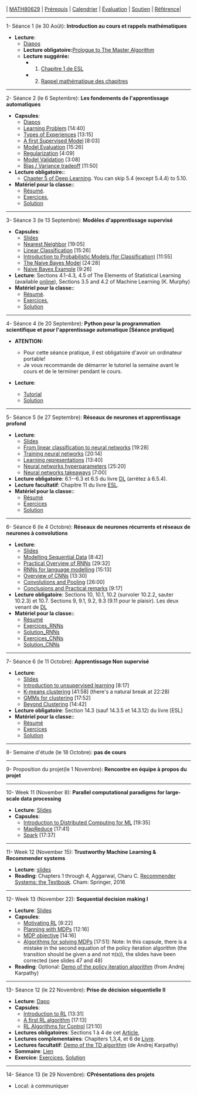 | [MATH80629](main.md) | [Prérequis](prerequisition.md) | [Calendrier](session.md) | [Évaluation](evaluation.md) |  [Soutien](support.md) | [Référence](refrence.md)|

___
1- <span style="font-size:1em;">Séance 1 (le 30 Août): **Introduction au cours et rappels mathématiques**</span>
- **Lecture**: 
  * [Diapos](https://www.cs.toronto.edu/~lcharlin/courses/60629/slides_intro_fr.pdf)
  * **Lecture obligatoire:**[Prologue to The Master Algorithm](http://homes.cs.washington.edu/~pedrod/Prologue.pdf)
  * **Lecture suggérée:**
    * 1. [Chapitre 1 de ESL](https://web.stanford.edu/~hastie/Papers/ESLII.pdf)
    * 2. [Rappel mathématique des chapitres](http://www.cs.toronto.edu/~lcharlin/courses/80-629/math_resources.html)
  

___
2- <span style="font-size:1em;">Séance 2 (le 6 Septembre): **Les fondements de l'apprentissage automatiques**</span> 
- **Capsules**: 
  * [Diapos](https://www.cs.toronto.edu/~lcharlin/courses/60629/slides_ml-fundamentals.pdf)
  * [Learning Problem](https://youtu.be/XHjYLAooCQI) [14:40]
  * [Types of Experiences](https://youtu.be/bUrw6MWiI7E) [13:15]
  * [A first Supervised Model](https://www.youtube.com/watch?v=fu8IBbPREBg) [8:03]
  * [Model Evaluation](https://youtu.be/jB69v09vrn8) [15:26]
  * [Regularization](https://www.youtube.com/watch?v=SFzhFrWOTEI) [4:09]
  * [Model Validation](https://www.youtube.com/watch?v=WoFGyFvyoeo) [3:08]
  * [Bias / Variance tradeoff](https://www.youtube.com/watch?v=L5Hehy9s8SI) [11:50]
- **Lecture obligatoire:**:  
  * [Chapter 5 of Deep Learning](http://www.deeplearningbook.org/contents/ml.html). You can skip 5.4 (except 5.4.4) to 5.10.  
- **Matériel pour la classe:**:  
  * [Résumé](https://www.cs.toronto.edu/~lcharlin/courses/60629/slides_ml-fundamentals_summary_fr.pdf).
  * [Exercices](https://colab.research.google.com/github/lcharlin/80-629/blob/master/week2-Fundamentals/Fundamentals_questions_fr.ipynb), 
  * [Solution](https://colab.research.google.com/github/lcharlin/80-629/blob/master/week2-Fundamentals/Fundamentals_answers_fr.ipynb)
  
___
3- <span style="font-size:1em;">Séance 3 (le 13 Septembre): **Modèles d'apprentissage supervisé**</span> 
- **Capsules**: 
  * [Slides](http://www.cs.toronto.edu/~lcharlin/courses/80-629/slides_supervised.pdf)
  * [Nearest Neighbor](https://youtu.be/wrpB9mxmhJc) [19:05]
  * [Linear Classification](https://youtu.be/Kv8Ab2I_7CM) [15:26]
  * [Introduction to Probabilistic Models (for Classification)](https://youtu.be/CnJTkeJpJLY) [11:55]
  * [The Naive Bayes Model](https://youtu.be/8L2ZM20BdoA) [24:28]
  * [Naive Bayes Example](https://youtu.be/xg8wZOr6zrY) [9:26]
- **Lecture**: Sections 4.1-4.3, 4.5 of The Elements of Statistical Learning (available [online](https://web.stanford.edu/~hastie/ElemStatLearn/)), Sections 3.5 and 4.2 of Machine Learning (K. Murphy)
- **Matériel pour la classe:**:  
  * [Résumé](https://www.cs.toronto.edu/~lcharlin/courses/60629/slidesClassificationSummary_fr.pdf).
  * [Exercices](https://colab.research.google.com/github/lcharlin/80-629/blob/master/week3-Supervised/Supervised_questions_fr.ipynb), 
  * [Solution](https://colab.research.google.com/github/lcharlin/80-629/blob/master/week3-Supervised/Supervised_answers_fr.ipynb)

___
4- <span style="font-size:1em;">Séance 4 (le 20 Septembre): **Python pour la programmation scientifique et pour l'apprentissage automatique [Séance pratique]**</span> 
- **ATENTION:** 
  * Pour cette séance pratique, il est obligatoire d'avoir un ordinateur portable!
  * Je vous recommande de démarrer le tutoriel la semaine avant le cours et de le terminer pendant le cours.

- **Lecture**: 
  * [Tutorial](https://colab.research.google.com/github/lcharlin/80-629/blob/master/week4-PracticalSession/Introduction%20pratique%20a%20l'apprentissage%20automatique.ipynb)
  * [Solution](https://colab.research.google.com/github/lcharlin/80-629/blob/master/week4-PracticalSession/Introduction%20pratique%20a%20l'apprentissage%20automatique_Solutions.ipynb)

___
5- <span style="font-size:1em;">Séance 5 (le 27 Septembre): **Réseaux de neurones et apprentissage profond**</span> 

- **Lecture**: 
  * [Slides](http://www.cs.toronto.edu/~lcharlin/courses/80-629/slides_nn.pdf)
  * [From linear classification to neural networks](https://youtu.be/Bs6NA2gGz78) [19:28]
  * [Training neural networks](https://youtu.be/c47a3YxIG7k) [20:14]
  * [Learning representations](https://youtu.be/N_JU7egyGGA)  [13:40]
  * [Neural networks hyperparameters](https://youtu.be/5axp1O299qM)  [25:20]
  * [Neural networks takeaways](https://youtu.be/Nqs-C7wBVQo) [7:00]
- **Lecture obligatoire**: 6.1--6.3 et 6.5 du livre [DL](http://www.deeplearningbook.org/contents/mlp.html) (arrëtez à 6.5.4).  
- **Lecture facultatif**:  Chapitre 11 du livre [ESL](https://web.stanford.edu/~hastie/Papers/ESLII.pdf).
- **Matériel pour la classe:**:  
  * [Résumé](https://www.cs.toronto.edu/~lcharlin/courses/60629/slides_nn_summary_fr.pdf)
  * [Exercices](https://colab.research.google.com/github/lcharlin/80-629/blob/master/week5-NeuralNetworks/Neural_Networks_questions_fr.ipynb)
  * [Solution](https://colab.research.google.com/github/lcharlin/80-629/blob/master/week5-NeuralNetworks/Neural_Networks_answers_fr.ipynb)

___
6- <span style="font-size:1em;">Séance 6 (le 4 Octobre): **Réseaux de neurones récurrents et réseaux de neurones à convolutions**</span> 
- **Lecture**: 
  * [Slides](http://www.cs.toronto.edu/~lcharlin/courses/80-629/slides_rnn-cnn.pdf)
  * [Modelling Sequential Data](https://youtu.be/Ra_n9vJ89wM) [8:42]
  * [Practical Overview of RNNs](https://youtu.be/2euWyjhO0GM) [29:32]
  * [RNNs for language modelling](https://youtu.be/K-l8zCBuJbM) [15:13]
  * [Overview of CNNs](https://youtu.be/EVZOThR2q1I) [13:30]
  * [Convolutions and Pooling](https://youtu.be/L8tbxFKKoVw) [26:00]
  * [Conclusions and Practical remarks](https://youtu.be/mA71uUtkcXw) [9:17]
- **Lecture obligatoire**: Sections 10, 10.1, 10.2 (survoler 10.2.2, sauter 10.2.3) et 10.7. Sections 9, 9.1, 9.2, 9.3 (9.11 pour le plaisir). Les deux venant de [DL](http://www.deeplearningbook.org/contents/mlp.html)
- **Matériel pour la classe:**:  
  * [Résumé](https://www.cs.toronto.edu/~lcharlin/courses/60629/slides_rnn-cnn_summary_fr.pdf)
  * [Exercices_RNNs](https://colab.research.google.com/github/lcharlin/80-629/blob/master/week6-RNNs%2BCNNs/RNNs_Questions_fr.ipynb)
  * [Solution_RNNs](https://colab.research.google.com/github/lcharlin/80-629/blob/master/week6-RNNs%2BCNNs/RNNs_Answers_fr.ipynb)
  * [Exercices_CNNs](https://colab.research.google.com/github/lcharlin/80-629/blob/master/week6-RNNs%2BCNNs/CNNs_Questions_fr.ipynb)
  * [Solution_CNNs](https://colab.research.google.com/github/lcharlin/80-629/blob/master/week6-RNNs%2BCNNs/CNNs_Answers_fr.ipynb)



___
7- <span style="font-size:1em;">Séance 6 (le 11 Octobre): **Apprentissage Non supervisé**</span> 
- **Lecture**: 
  * [Slides](http://www.cs.toronto.edu/~lcharlin/courses/80-629/slides_unsupervised.pdf)
  * [Introduction to unsupervised learning](https://youtu.be/z_PcTBDHvOs) [8:17]
  * [K-means clustering](https://youtu.be/9EFWKAQ3TSs) [41:58] (there's a natural break at 22:28)
  * [GMMs for clustering](https://youtu.be/OyK4tX2hjMc) [17:52]
  * [Beyond Clustering](https://youtu.be/zVoi--FTiYk) [14:42]
- **Lecture obligatoire**: Section 14.3 (sauf 14.3.5 et 14.3.12) du livre [ESL]
- **Matériel pour la classe:**:  
  * [Résumé](https://www.cs.toronto.edu/~lcharlin/courses/60629/slidesUnsupervisedSummary_fr.pdf)
  * [Exercices](https://colab.research.google.com/github/lcharlin/80-629/blob/master/week7-Unsupervised/Unsupervised_questions_fr.ipynb)
  * [Solution](https://colab.research.google.com/github/lcharlin/80-629/blob/master/week7-Unsupervised/Unsupervised_answers_fr.ipynb)

___
8- <span style="font-size:1em;"> Semaine d'étude (le 18 Octobre): **pas de cours** </span> 

___
9- <span style="font-size:1em;"> Proposition du projet(le 1 Novembre): **Rencontre en équipe à propos du projet**</span> 

___
10- <span style="font-size:1em;">Week 11 (November 8): **Parallel computational paradigms for large-scale data processing**</span>
- **Lecture**: [Slides](http://www.cs.toronto.edu/~lcharlin/courses/80-629/slides_largeScale.pdf)
- **Capsules**: 
  * [Introduction to Distributed Computing for ML](https://youtu.be/CtYOBS9pDvg) [19:35]
  * [MapReduce](https://youtu.be/U3FLRYH3R5Q) [17:41]
  * [Spark](https://www.youtube.com/watch?v=4gOdejqyHng) [17:37]

___
11- <span style="font-size:1em;">Week 12 (November 15): **Trustworthy Machine Learning  & Recommender systems**</span> 
- **Lecture**: [slides](https://github.com/gfarnadi/gfarnadi.github.io/blob/master/courses/ML/lecture_files/Week12_summary.pdf)
- **Reading**: Chapters 1 through 4, Aggarwal, Charu C. [Recommender Systems: the Textbook](https://hecmontreal.on.worldcat.org/v2/oclc/946011635). Cham: Springer, 2016

___
12- <span style="font-size:1em;">Week 13 (November 22): **Sequential decision making I**</span> 
- **Lecture**: [Slides](http://www.cs.toronto.edu/~lcharlin/courses/80-629/slides_rl.pdf)
- **Capsules**: 
  * [Motivating RL](https://youtu.be/V2WrKWyiPoQ) [8:22]
  * [Planning with MDPs](https://youtu.be/FwQQCSL5I_Y) [12:16]
  * [MDP objective](https://youtu.be/3vX-J61A8NQ) [14:16]
  * [Algorithms for solving MDPs](https://youtu.be/HBTyOjt4QBk) [17:51]: Note: In this capsule, there is a mistake in the second equation of the policy iteration algorithm (the transition should be given a and not π(s)), the slides have been corrected (see slides 47 and 48)
- **Reading**: Optional: [Demo of the policy iteration algorithm](https://www.cs.toronto.edu/~lcharlin/courses/80-629/reinforcejs/gridworld_dp.html) (from Andrej Karpathy)

___
13- <span style="font-size:1em;">Séance 12 (le 22 Novembre): **Prise de décision séquentielle II**</span> 
- **Lecture**: [Dapo](http://www.cs.toronto.edu/~lcharlin/courses/80-629/slides_rl2.pdf)
- **Capsules**: 
  * [Introduction to RL](https://www.youtube.com/watch?v=VnZ4558bXys) [13:31]
  * [A first RL algorithm](https://www.youtube.com/watch?v=EYeACgMxHVk) [17:13]
  * [RL Algorithms for Control](https://www.youtube.com/watch?v=PeGnFc5S-f4) [21:10]
- **Lectures obligatoires**: Sections 1 à 4 de cet [Article](https://www.jair.org/index.php/jair/article/download/10166/24110/), 
- **Lectures complementaires**:  Chapiters 1,3,4, et 6 de [Livre](http://incompleteideas.net/book/the-book.html). 
- **Lectures facultatif**: [Demo of the TD algorithm](https://www.cs.toronto.edu/~lcharlin/courses/80-629/reinforcejs/gridworld_td.html) (de Andrej Karpathy)
- **Sommaire**: [Lien](colab.research.google.com/drive/1nwsuHsv2f_Ac151dtOegoTiXRk65Cjr0#scrollTo=Z_LTBtfMBvW_&uniqifier=1)
- **Exercice**: [Exercices](https://colab.research.google.com/github/lcharlin/80-629/blob/master/week13-RL/Monte_Carlo_Questions-fr.ipynb), [Solution](https://colab.research.google.com/github/lcharlin/80-629/blob/master/week13-RL/Monte_Carlo_Solution-fr.ipynb)

___
14- <span style="font-size:1em;">Séance 13 (le 29 Novembre): **CPrésentations des projets**</span>
* Local: à communiquer


